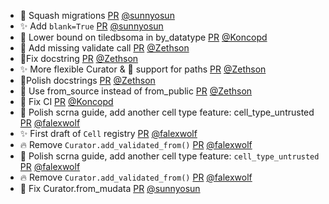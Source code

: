 - 🎨 Squash migrations [PR](https://github.com/laminlabs/wetlab/pull/75) [@sunnyosun](https://github.com/sunnyosun)
- ✨ Add `blank=True` [PR](https://github.com/laminlabs/wetlab/pull/74) [@sunnyosun](https://github.com/sunnyosun)
- 💚 Lower bound on tiledbsoma in by_datatype [PR](https://github.com/laminlabs/lamin-usecases/pull/169) [@Koncopd](https://github.com/Koncopd)
- 🎨 Add missing validate call [PR](https://github.com/laminlabs/lamin-usecases/pull/168) [@Zethson](https://github.com/Zethson)
- 🐛Fix docstring [PR](https://github.com/laminlabs/ourprojects/pull/1) [@Zethson](https://github.com/Zethson)
- ✨ More flexible Curator & 🐛 support for paths [PR](https://github.com/laminlabs/cellxgene-lamin/pull/104) [@Zethson](https://github.com/Zethson)
- 📝Polish docstrings [PR](https://github.com/laminlabs/findrefs/pull/1) [@Zethson](https://github.com/Zethson)
- 🎨 Use from_source instead of from_public [PR](https://github.com/laminlabs/lamin-usecases/pull/167) [@Zethson](https://github.com/Zethson)
- 💚 Fix CI [PR](https://github.com/laminlabs/lamin-mlops/pull/20) [@Koncopd](https://github.com/Koncopd)
- 📝 Polish scrna guide, add another cell type feature: cell_type_untrusted [PR](https://github.com/laminlabs/lamin-usecases/pull/166) [@falexwolf](https://github.com/falexwolf)
- ✨ First draft of `Cell` registry [PR](https://github.com/laminlabs/cellregistry/pull/1) [@falexwolf](https://github.com/falexwolf)
- 🔥 Remove `Curator.add_validated_from()` [PR](https://github.com/laminlabs/cellxgene-lamin/pull/105) [@falexwolf](https://github.com/falexwolf)
- 📝 Polish scrna guide, add another cell type feature: `cell_type_untrusted` [PR](https://github.com/laminlabs/lamin-usecases/pull/162) [@falexwolf](https://github.com/falexwolf)
- 🔥 Remove `Curator.add_validated_from()` [PR](https://github.com/laminlabs/lamin-usecases/pull/164) [@falexwolf](https://github.com/falexwolf)
- 🎨 Fix Curator.from_mudata [PR](https://github.com/laminlabs/lamin-usecases/pull/165) [@sunnyosun](https://github.com/sunnyosun)
